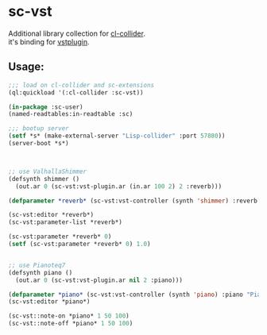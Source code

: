 # sc-vst

Additional library collection for [cl-collider](https://github.com/byulparan/cl-collider).  
it's binding for [vstplugin](https://github.com/Spacechild1/vstplugin).

## Usage:
```cl
;;; load on cl-collider and sc-extensions
(ql:quickload '(:cl-collider :sc-vst))

(in-package :sc-user)
(named-readtables:in-readtable :sc)

;;; bootup server
(setf *s* (make-external-server "Lisp-collider" :port 57880))
(server-boot *s*)



;; use ValhallaShimmer
(defsynth shimmer ()
  (out.ar 0 (sc-vst:vst-plugin.ar (in.ar 100 2) 2 :reverb)))

(defparameter *reverb* (sc-vst:vst-controller (synth 'shimmer) :reverb "ValhallaShimmer"))

(sc-vst:editor *reverb*)
(sc-vst:parameter-list *reverb*)

(sc-vst:parameter *reverb* 0)
(setf (sc-vst:parameter *reverb* 0) 1.0)


;; use Pianoteq7
(defsynth piano ()
  (out.ar 0 (sc-vst:vst-plugin.ar nil 2 :piano)))

(defparameter *piano* (sc-vst:vst-controller (synth 'piano) :piano "Pianoteq 7"))
(sc-vst:editor *piano*)

(sc-vst::note-on *piano* 1 50 100)
(sc-vst::note-off *piano* 1 50 100)
```

